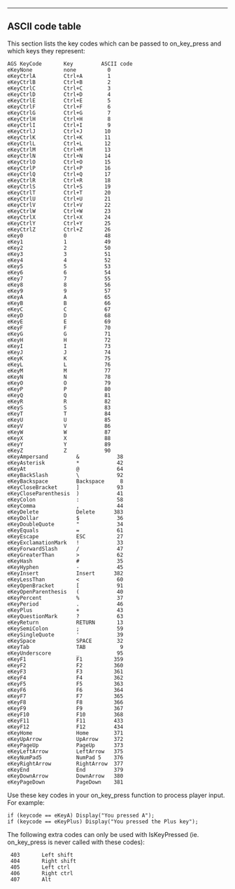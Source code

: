 


------------------------------------------------------------------------

ASCII code table
----------------

This section lists the key codes which can be passed to on\_key\_press
and which keys they represent:

    AGS KeyCode       Key         ASCII code
    eKeyNone          none          0
    eKeyCtrlA         Ctrl+A        1
    eKeyCtrlB         Ctrl+B        2
    eKeyCtrlC         Ctrl+C        3
    eKeyCtrlD         Ctrl+D        4
    eKeyCtrlE         Ctrl+E        5
    eKeyCtrlF         Ctrl+F        6
    eKeyCtrlG         Ctrl+G        7
    eKeyCtrlH         Ctrl+H        8
    eKeyCtrlI         Ctrl+I        9
    eKeyCtrlJ         Ctrl+J       10
    eKeyCtrlK         Ctrl+K       11
    eKeyCtrlL         Ctrl+L       12
    eKeyCtrlM         Ctrl+M       13
    eKeyCtrlN         Ctrl+N       14
    eKeyCtrlO         Ctrl+O       15
    eKeyCtrlP         Ctrl+P       16
    eKeyCtrlQ         Ctrl+Q       17
    eKeyCtrlR         Ctrl+R       18
    eKeyCtrlS         Ctrl+S       19
    eKeyCtrlT         Ctrl+T       20
    eKeyCtrlU         Ctrl+U       21
    eKeyCtrlV         Ctrl+V       22
    eKeyCtrlW         Ctrl+W       23
    eKeyCtrlX         Ctrl+X       24
    eKeyCtrlY         Ctrl+Y       25
    eKeyCtrlZ         Ctrl+Z       26
    eKey0             0            48
    eKey1             1            49
    eKey2             2            50
    eKey3             3            51
    eKey4             4            52
    eKey5             5            53
    eKey6             6            54
    eKey7             7            55
    eKey8             8            56
    eKey9             9            57
    eKeyA             A            65
    eKeyB             B            66
    eKeyC             C            67
    eKeyD             D            68
    eKeyE             E            69
    eKeyF             F            70
    eKeyG             G            71
    eKeyH             H            72
    eKeyI             I            73
    eKeyJ             J            74
    eKeyK             K            75
    eKeyL             L            76
    eKeyM             M            77
    eKeyN             N            78
    eKeyO             O            79
    eKeyP             P            80
    eKeyQ             Q            81
    eKeyR             R            82
    eKeyS             S            83
    eKeyT             T            84
    eKeyU             U            85
    eKeyV             V            86
    eKeyW             W            87
    eKeyX             X            88
    eKeyY             Y            89
    eKeyZ             Z            90
    eKeyAmpersand         &            38
    eKeyAsterisk          *            42
    eKeyAt                @            64
    eKeyBackSlash         \            92
    eKeyBackspace         Backspace     8
    eKeyCloseBracket      ]            93
    eKeyCloseParenthesis  )            41
    eKeyColon             :            58
    eKeyComma             ,            44
    eKeyDelete            Delete      383
    eKeyDollar            $            36
    eKeyDoubleQuote       "            34
    eKeyEquals            =            61
    eKeyEscape            ESC          27
    eKeyExclamationMark   !            33
    eKeyForwardSlash      /            47
    eKeyGreaterThan       >            62
    eKeyHash              #            35
    eKeyHyphen            -            45
    eKeyInsert            Insert      382
    eKeyLessThan          <            60
    eKeyOpenBracket       [            91
    eKeyOpenParenthesis   (            40
    eKeyPercent           %            37
    eKeyPeriod            .            46
    eKeyPlus              +            43
    eKeyQuestionMark      ?            63
    eKeyReturn            RETURN       13
    eKeySemiColon         ;            59
    eKeySingleQuote       '            39
    eKeySpace             SPACE        32
    eKeyTab               TAB           9
    eKeyUnderscore        _            95
    eKeyF1                F1          359
    eKeyF2                F2          360
    eKeyF3                F3          361
    eKeyF4                F4          362
    eKeyF5                F5          363
    eKeyF6                F6          364
    eKeyF7                F7          365
    eKeyF8                F8          366
    eKeyF9                F9          367
    eKeyF10               F10         368
    eKeyF11               F11         433
    eKeyF12               F12         434
    eKeyHome              Home        371
    eKeyUpArrow           UpArrow     372
    eKeyPageUp            PageUp      373
    eKeyLeftArrow         LeftArrow   375
    eKeyNumPad5           NumPad 5    376
    eKeyRightArrow        RightArrow  377
    eKeyEnd               End         379
    eKeyDownArrow         DownArrow   380
    eKeyPageDown          PageDown    381

Use these key codes in your on\_key\_press function to process player
input. For example:

    if (keycode == eKeyA) Display("You pressed A");
    if (keycode == eKeyPlus) Display("You pressed the Plus key");

The following extra codes can only be used with IsKeyPressed (ie.
on\_key\_press is never called with these codes):

     403       Left shift
     404       Right shift
     405       Left ctrl
     406       Right ctrl
     407       Alt
